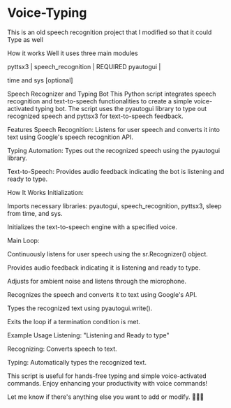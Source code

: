 # Voice-Typing
This is an old speech recognition project that I modified so that it could Type as well 


How it works 
Well it uses three main modules 

pyttsx3                 |
speech_recognition      |   REQUIRED
pyautogui               |

time and sys  [optional]


Speech Recognizer and Typing Bot
This Python script integrates speech recognition and text-to-speech functionalities to create a simple voice-activated typing bot. The script uses the pyautogui library to type out recognized speech and pyttsx3 for text-to-speech feedback.

Features
Speech Recognition: Listens for user speech and converts it into text using Google's speech recognition API.

Typing Automation: Types out the recognized speech using the pyautogui library.

Text-to-Speech: Provides audio feedback indicating the bot is listening and ready to type.

How It Works
Initialization:

Imports necessary libraries: pyautogui, speech_recognition, pyttsx3, sleep from time, and sys.

Initializes the text-to-speech engine with a specified voice.

Main Loop:

Continuously listens for user speech using the sr.Recognizer() object.

Provides audio feedback indicating it is listening and ready to type.

Adjusts for ambient noise and listens through the microphone.

Recognizes the speech and converts it to text using Google's API.

Types the recognized text using pyautogui.write().

Exits the loop if a termination condition is met.



Example Usage
Listening: "Listening and Ready to type"

Recognizing: Converts speech to text.

Typing: Automatically types the recognized text.

This script is useful for hands-free typing and simple voice-activated commands. Enjoy enhancing your productivity with voice commands!

Let me know if there's anything else you want to add or modify. 🎤👨‍💻
